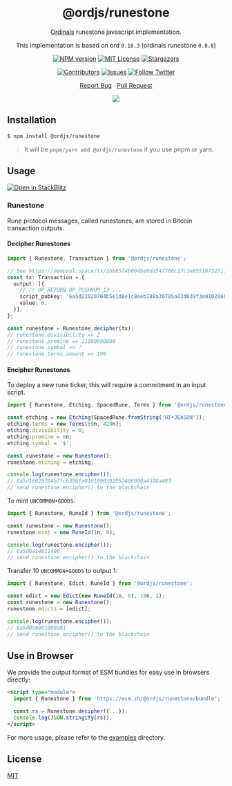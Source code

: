<div align="center"><a name="readme-top"></a>

<h1>@ordjs/runestone</h1>

[Ordinals](https://ordinals.com/) runestone javascript implementation.

This implementation is based on ord `0.18.3` (ordinals runestone `0.0.8`)

[![NPM version][npm-image]][npm-url]
[![MIT License][license-shield]][license-url]
[![Stargazers][stars-shield]][stars-url]

[![Contributors][contributors-shield]][contributors-url]
[![Issues][issues-shield]][issues-url]
[![Follow Twitter][twitter-image]][twitter-url]

[Report Bug](https://github.com/jeasonstudio/runestone/issues/new) · [Pull Request](https://github.com/jeasonstudio/runestone/compare)

![](https://raw.githubusercontent.com/andreasbm/readme/master/assets/lines/rainbow.png)

[npm-image]: https://img.shields.io/npm/v/@ordjs/runestone?style=for-the-badge
[npm-url]: http://npmjs.org/package/@ordjs/runestone

[codecov-image]: https://img.shields.io/codecov/c/github/jeasonstudio/runestone/master.svg?style=for-the-badge
[codecov-url]: https://codecov.io/gh/jeasonstudio/runestone/branch/master
[license-shield]: https://img.shields.io/github/license/jeasonstudio/runestone.svg?style=for-the-badge
[license-url]: https://github.com/jeasonstudio/runestone/blob/master/LICENSE

[contributors-shield]: https://img.shields.io/github/contributors/jeasonstudio/runestone.svg?style=for-the-badge
[contributors-url]: https://github.com/jeasonstudio/runestone/graphs/contributors
[stars-shield]: https://img.shields.io/github/stars/jeasonstudio/runestone.svg?style=for-the-badge
[stars-url]: https://github.com/jeasonstudio/runestone/stargazers
[issues-shield]: https://img.shields.io/github/issues/jeasonstudio/runestone.svg?style=for-the-badge
[issues-url]: https://github.com/jeasonstudio/runestone/issues
[twitter-image]: https://img.shields.io/twitter/follow/jeasonstudio?style=for-the-badge&logo=x
[twitter-url]: https://twitter.com/jeasonstudio

</div>

## Installation

```bash
$ npm install @ordjs/runestone
```

> It will be `pnpm/yarn add @ordjs/runestone` if you use pnpm or yarn.

## Usage

[![Open in StackBlitz](https://developer.stackblitz.com/img/open_in_stackblitz.svg)](https://stackblitz.com/github/jeasonstudio/runestone/tree/main/examples)

### Runestone

Rune protocol messages, called runestones, are stored in Bitcoin transaction outputs.

#### Decipher Runestones

```typescript
import { Runestone, Transaction } from '@ordjs/runestone';

// See https://mempool.space/tx/2bb85f4b004be6da54f766c17c1e855187327112c231ef2ff35ebad0ea67c69e
const tx: Transaction = {
  output: [{
    // // OP_RETURN OP_PUSHNUM_13 ...
    script_pubkey: '6a5d21020704b5e1d8e1c8eeb788a30705a02d039f3e01020680dc9afd2808c7e8430a64',
    value: 0,
  }],
};

const runestone = Runestone.decipher(tx);
// runestone.divisibility => 2
// runestone.premine => 11000000000
// runestone.symbol => ᚠ
// runestone.terms.amount => 100
```

#### Encipher Runestones

To deploy a new rune ticker, this will require a commitment in an input script.

```typescript
import { Runestone, Etching, SpacedRune, Terms } from '@ordjs/runestone';

const etching = new Etching(SpacedRune.fromString('HI•JEASON'));
etching.terms = new Terms(69n, 420n);
etching.divisibility = 0;
etching.premine = 0n;
etching.symbol = '$';

const runestone = new Runestone();
runestone.etching = etching;

console.log(runestone.encipher());
// 6a5d16020704b7fcb396fa0101000302052406000a4508a403
// send runestone.encipher() to the blockchain
```

To mint `UNCOMMON•GOODS`:

```typescript
import { Runestone, RuneId } from '@ordjs/runestone';

const runestone = new Runestone();
runestone.mint = new RuneId(1n, 0);

console.log(runestone.encipher());
// 6a5d0414011400
// send runestone.encipher() to the blockchain
```

Transfer 10 `UNCOMMON•GOODS` to output 1:

```typescript
import { Runestone, Edict, RuneId } from '@ordjs/runestone';

const edict = new Edict(new RuneId(1n, 0), 10n, 1);
const runestone = new Runestone();
runestone.edicts = [edict];

console.log(runestone.encipher());
// 6a5d050001000a01
// send runestone.encipher() to the blockchain
```

## Use in Browser

We provide the output format of ESM bundles for easy use in browsers directly:

```html
<script type="module">
  import { Runestone } from 'https://esm.sh/@ordjs/runestone/bundle';

  const rs = Runestone.decipher({...});
  console.log(JSON.stringify(rs));
</script>
```

For more usage, please refer to the [examples](/examples/) directory.

## License

[MIT](./LICENSE)